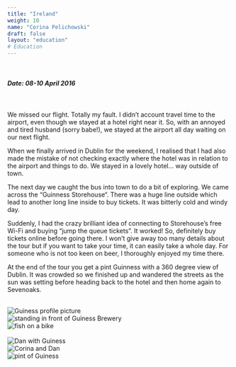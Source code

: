 ```yaml
---
title: "Ireland"
weight: 10
name: "Corina Pelichowski"
draft: false
layout: "education"
# Education
---
```

<br>
<div class="container">
  <h5>Date: 08-10 April 2016</h5>
  <br>
  <p>
    We missed our flight. Totally my fault. I didn’t account travel time to the airport, even though we stayed at a hotel right near it. So, with an annoyed and tired husband (sorry babe!), we stayed at the airport all day waiting on our next flight.
  </p>

  <p>
    When we finally arrived in Dublin for the weekend, I realised that I had also made the mistake of not checking exactly where the hotel was in relation to the airport and things to do. We stayed in a lovely hotel... way outside of town.
  </p>

  <p>
    The next day we caught the bus into town to do a bit of exploring. We came across the “Guinness Storehouse“. There was a huge line outside which lead to another long line inside to buy tickets. It was bitterly cold and windy day.
  </p>

  <p>
    Suddenly, I had the crazy brilliant idea of connecting to Storehouse’s free Wi-Fi and buying “jump the queue tickets”. It worked!  So, definitely buy tickets online before going there. I won’t give away too many details about the tour but if you want to take your time, it can easily take a whole day. For someone who is not too keen on beer, I thoroughly enjoyed my time there.
  </p>

  <p>
    At the end of the tour you get a pint Guinness with a 360 degree view of Dublin. It was crowded so we finished up and wandered the streets as the sun was setting before heading back to the hotel and then home again to Sevenoaks.
  </p>

  <br>

  <!-- IMAGES --> 

  <div class="row">
    <div class="col">
      <img src="/img/blog/3_ireland1.jpg" alt="Guiness profile picture">
    </div>
    <div class="col">
      <img src="/img/blog/3_ireland2.jpg" alt="standing in front of Guiness Brewery">
    </div>
    <div class="col">
      <img src="/img/blog/3_ireland3.jpg" alt="fish on a bike">
    </div>
  </div>

  <br>

  <div class="row">
    <div class="col">
      <img src="/img/blog/3_ireland4.jpg" alt="Dan with Guiness">
    </div>
    <div class="col">
      <img src="/img/blog/3_ireland5.jpg" alt="Corina and Dan">
    </div>
    <div class="col">
      <img src="/img/blog/3_ireland6.jpg" alt="pint of Guiness">
    </div>
  </div>
</div>